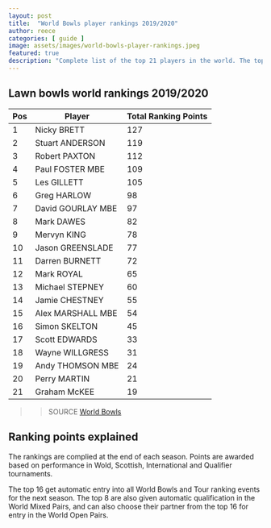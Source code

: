 ```yaml
---
layout: post
title:  "World Bowls player rankings 2019/2020"
author: reece
categories: [ guide ]
image: assets/images/world-bowls-player-rankings.jpeg
featured: true
description: "Complete list of the top 21 players in the world. The top players decided by World Bowls points."
---
```


## Lawn bowls world rankings 2019/2020

| Pos  | Player  |  Total Ranking Points |
|---|---|---|
|  1 | Nicky BRETT  | 127  |
|  2 | Stuart ANDERSON  | 119  |
|  3 | Robert PAXTON  | 112  |
|  4 | Paul FOSTER MBE  | 109  |
|  5 | Les GILLETT  | 105  |
|  6 | Greg HARLOW  | 98  |
|  7 | David GOURLAY MBE  | 97  |
|  8 | Mark DAWES  |82   |
|  9 | Mervyn KING  |  78 |
|  10 | Jason GREENSLADE  | 77  |
|  11 | Darren BURNETT  | 72  |
| 12  | Mark ROYAL  | 65  |
| 13  | Michael STEPNEY  | 60  |
| 14  | Jamie CHESTNEY  | 55  |
| 15  | Alex MARSHALL MBE  | 54  |
| 16  | Simon SKELTON  | 45  |
| 17  | Scott EDWARDS  | 33  |
| 18  | Wayne WILLGRESS  | 31  |
| 19  | Andy THOMSON MBE  | 24  |
| 20  | Perry MARTIN  | 21  |
| 21  | Graham McKEE  | 19  |

>> SOURCE <a href="https://worldbowlstour.tv/player-rankings-for-2020/">World Bowls</a>

## Ranking points explained

The rankings are complied at the end of each season. Points are awarded based on performance in Wold, Scottish, International and Qualifier tournaments.

The top 16 get automatic entry into all World Bowls and Tour ranking events for the next season. The top 8 are also given automatic qualification in the World Mixed Pairs, and can also choose their partner from the top 16 for entry in the World Open Pairs.
